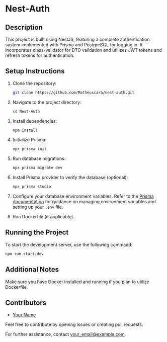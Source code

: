 # Nest-Auth

## Description

This project is built using NestJS, featuring a complete authentication system implemented with Prisma and PostgreSQL for logging in. It incorporates class-validator for DTO validation and utilizes JWT tokens and refresh tokens for authentication.

## Setup Instructions

1. Clone the repository:

    ```bash
    git clone https://github.com/Matheuscara/nest-auth.git
    ```

2. Navigate to the project directory:

    ```bash
    cd Nest-Auth
    ```

3. Install dependencies:

    ```bash
    npm install
    ```

4. Initialize Prisma:

    ```bash
    npx prisma init
    ```

5. Run database migrations:

    ```bash
    npx prisma migrate dev
    ```

6. Install Prisma provider to verify the database (optional):

    ```bash
    npx prisma studio
    ```

7. Configure your database environment variables. Refer to the [Prisma documentation](https://www.prisma.io/docs/orm/more/development-environment/environment-variables/managing-env-files-and-setting-variables) for guidance on managing environment variables and setting up your `.env` file.

8. Run Dockerfile (if applicable).

## Running the Project

To start the development server, use the following command:

```bash
npm run start:dev
```

## Additional Notes

Make sure you have Docker installed and running if you plan to utilize Dockerfile.

## Contributors

- [Your Name](https://github.com/your_username)

Feel free to contribute by opening issues or creating pull requests.

For further assistance, contact [your_email@example.com](mailto:your_email@example.com).
